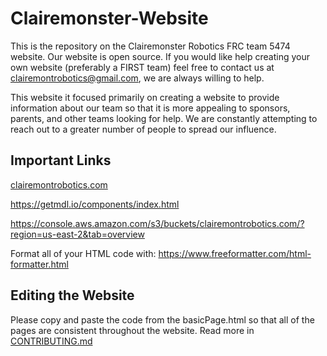# Clairemonster-Website

This is the repository on the Clairemonster Robotics FRC team 5474 website.  Our website is open source.  If you would like help creating your own website (preferably a FIRST team) feel free to contact us at <a href="mailto:clairemontrobotics@gmail.com">clairemontrobotics@gmail.com</a>, we are always willing to help.

This website it focused primarily on creating a website to provide information about our team so that it is more appealing to sponsors, parents, and other teams looking for help.  We are constantly attempting to reach out to a greater number of people to spread our influence.

## Important Links
<a href="http://clairemontrobotics.com">clairemontrobotics.com</a>

https://getmdl.io/components/index.html

https://console.aws.amazon.com/s3/buckets/clairemontrobotics.com/?region=us-east-2&tab=overview

Format all of your HTML code with: https://www.freeformatter.com/html-formatter.html

## Editing the Website

Please copy and paste the code from the basicPage.html so that all of the pages are consistent throughout the website.  Read more in [CONTRIBUTING.md](https://github.com/FRCClairemonsters/ClairemonsterWebsite/blob/master/CONTRIBUTING.md)
